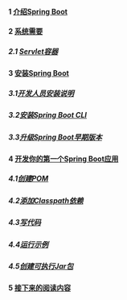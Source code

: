 #### 1 [介绍Spring Boot](https://docs.spring.io/spring-boot/docs/current/reference/html/getting-started.html#getting-started-introducing-spring-boot)
#### 2 [系统需要](https://docs.spring.io/spring-boot/docs/current/reference/html/getting-started.html#getting-started-system-requirements)
##### 2.1 [Servlet容器](https://docs.spring.io/spring-boot/docs/current/reference/html/getting-started.html#getting-started-system-requirements-servlet-containers)  

#### 3 [安装Spring Boot](https://docs.spring.io/spring-boot/docs/current/reference/html/getting-started.html#getting-started-installing-spring-boot)
##### 3.1[开发人员安装说明](https://docs.spring.io/spring-boot/docs/current/reference/html/getting-started.html#getting-started-installation-instructions-for-java)
##### 3.2[安装Spring Boot CLI](https://docs.spring.io/spring-boot/docs/current/reference/html/getting-started.html#getting-started-installing-the-cli)
##### 3.3[升级Spring Boot早期版本](https://docs.spring.io/spring-boot/docs/current/reference/html/getting-started.html#getting-started-upgrading-from-an-earlier-version)
#### 4 [开发你的第一个Spring Boot应用](https://docs.spring.io/spring-boot/docs/current/reference/html/getting-started.html#getting-started-first-application)
##### 4.1[创建POM](https://docs.spring.io/spring-boot/docs/current/reference/html/getting-started.html#getting-started-first-application-pom)
##### 4.2[添加Classpath依赖](https://docs.spring.io/spring-boot/docs/current/reference/html/getting-started.html#getting-started-first-application-dependencies)
##### 4.3[写代码](https://docs.spring.io/spring-boot/docs/current/reference/html/getting-started.html#getting-started-first-application-code)
##### 4.4[运行示例](https://docs.spring.io/spring-boot/docs/current/reference/html/getting-started.html#getting-started-first-application-run)
##### 4.5[创建可执行Jar包](https://docs.spring.io/spring-boot/docs/current/reference/html/getting-started.html#getting-started-first-application-executable-jar)
#### 5 [接下来的阅读内容](https://docs.spring.io/spring-boot/docs/current/reference/html/getting-started.html#getting-started-whats-next)
